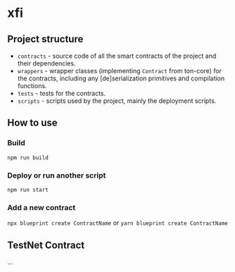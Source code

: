 # xfi

## Project structure

-   `contracts` - source code of all the smart contracts of the project and their dependencies.
-   `wrappers` - wrapper classes (implementing `Contract` from ton-core) for the contracts, including any [de]serialization primitives and compilation functions.
-   `tests` - tests for the contracts.
-   `scripts` - scripts used by the project, mainly the deployment scripts.

## How to use

### Build

`npm run build`


### Deploy or run another script

`npm run start`

### Add a new contract

`npx blueprint create ContractName` or `yarn blueprint create ContractName`


## TestNet Contract
...
